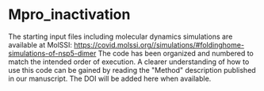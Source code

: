 # Mpro_inactivation
The starting input files including molecular dynamics simulations are available at MolSSI: https://covid.molssi.org//simulations/#foldinghome-simulations-of-nsp5-dimer
The code has been organized and numbered to match the intended order of execution. A clearer understanding of how to use this code can be gained by reading the "Method" description published in our manuscript. The DOI will be added here when available.
